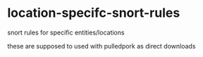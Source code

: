 # location-specifc-snort-rules

snort rules for specific entities/locations 

these are supposed to used with pulledpork as direct downloads
